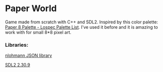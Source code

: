 # Paper World

Game made from scratch with C++ and SDL2. Inspired by this color palette: [Paper 8 Palette - Lospec Palette List](https://lospec.com/palette-list/paper-8). I've used it before and it is amazing to work with for small 8*8 pixel art.

### Libraries:

[nlohmann JSON library](https://github.com/nlohmann/json)

[SDL2 2.30.9](https://libsdl.org/)